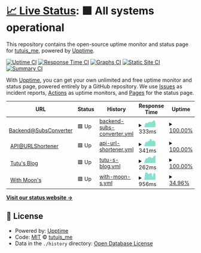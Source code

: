 # [📈 Live Status](https://demo.upptime.js.org): <!--live status--> **🟩 All systems operational**

This repository contains the open-source uptime monitor and status page for [tutuis_me](https://tutuis.me), powered by [Upptime](https://github.com/upptime/upptime).

[![Uptime CI](https://github.com/bunizao/uptime/workflows/Uptime%20CI/badge.svg)](https://github.com/bunizao/uptime/actions?query=workflow%3A%22Uptime+CI%22)
[![Response Time CI](https://github.com/bunizao/uptime/workflows/Response%20Time%20CI/badge.svg)](https://github.com/bunizao/uptime/actions?query=workflow%3A%22Response+Time+CI%22)
[![Graphs CI](https://github.com/bunizao/uptime/workflows/Graphs%20CI/badge.svg)](https://github.com/bunizao/uptime/actions?query=workflow%3A%22Graphs+CI%22)
[![Static Site CI](https://github.com/bunizao/uptime/workflows/Static%20Site%20CI/badge.svg)](https://github.com/bunizao/uptime/actions?query=workflow%3A%22Static+Site+CI%22)
[![Summary CI](https://github.com/bunizao/uptime/workflows/Summary%20CI/badge.svg)](https://github.com/bunizao/uptime/actions?query=workflow%3A%22Summary+CI%22)

With [Upptime](https://upptime.js.org), you can get your own unlimited and free uptime monitor and status page, powered entirely by a GitHub repository. We use [Issues](https://github.com/bunizao/uptime/issues) as incident reports, [Actions](https://github.com/bunizao/uptime/actions) as uptime monitors, and [Pages](https://demo.upptime.js.org) for the status page.

<!--start: status pages-->
<!-- This summary is generated by Upptime (https://github.com/upptime/upptime) -->
<!-- Do not edit this manually, your changes will be overwritten -->
<!-- prettier-ignore -->
| URL | Status | History | Response Time | Uptime |
| --- | ------ | ------- | ------------- | ------ |
| <img alt="" src="https://icons.duckduckgo.com/ip3/api.tuu.cat.ico" height="13"> [Backend@SubsConverter](https://api.tuu.cat/version) | 🟩 Up | [backend-subs-converter.yml](https://github.com/bunizao/uptime/commits/HEAD/history/backend-subs-converter.yml) | <details><summary><img alt="Response time graph" src="./graphs/backend-subs-converter/response-time-week.png" height="20"> 333ms</summary><br><a href="https://demo.upptime.js.org/history/backend-subs-converter"><img alt="Response time 245" src="https://img.shields.io/endpoint?url=https%3A%2F%2Fraw.githubusercontent.com%2Fbunizao%2Fuptime%2FHEAD%2Fapi%2Fbackend-subs-converter%2Fresponse-time.json"></a><br><a href="https://demo.upptime.js.org/history/backend-subs-converter"><img alt="24-hour response time 287" src="https://img.shields.io/endpoint?url=https%3A%2F%2Fraw.githubusercontent.com%2Fbunizao%2Fuptime%2FHEAD%2Fapi%2Fbackend-subs-converter%2Fresponse-time-day.json"></a><br><a href="https://demo.upptime.js.org/history/backend-subs-converter"><img alt="7-day response time 333" src="https://img.shields.io/endpoint?url=https%3A%2F%2Fraw.githubusercontent.com%2Fbunizao%2Fuptime%2FHEAD%2Fapi%2Fbackend-subs-converter%2Fresponse-time-week.json"></a><br><a href="https://demo.upptime.js.org/history/backend-subs-converter"><img alt="30-day response time 335" src="https://img.shields.io/endpoint?url=https%3A%2F%2Fraw.githubusercontent.com%2Fbunizao%2Fuptime%2FHEAD%2Fapi%2Fbackend-subs-converter%2Fresponse-time-month.json"></a><br><a href="https://demo.upptime.js.org/history/backend-subs-converter"><img alt="1-year response time 245" src="https://img.shields.io/endpoint?url=https%3A%2F%2Fraw.githubusercontent.com%2Fbunizao%2Fuptime%2FHEAD%2Fapi%2Fbackend-subs-converter%2Fresponse-time-year.json"></a></details> | <details><summary><a href="https://demo.upptime.js.org/history/backend-subs-converter">100.00%</a></summary><a href="https://demo.upptime.js.org/history/backend-subs-converter"><img alt="All-time uptime 61.03%" src="https://img.shields.io/endpoint?url=https%3A%2F%2Fraw.githubusercontent.com%2Fbunizao%2Fuptime%2FHEAD%2Fapi%2Fbackend-subs-converter%2Fuptime.json"></a><br><a href="https://demo.upptime.js.org/history/backend-subs-converter"><img alt="24-hour uptime 100.00%" src="https://img.shields.io/endpoint?url=https%3A%2F%2Fraw.githubusercontent.com%2Fbunizao%2Fuptime%2FHEAD%2Fapi%2Fbackend-subs-converter%2Fuptime-day.json"></a><br><a href="https://demo.upptime.js.org/history/backend-subs-converter"><img alt="7-day uptime 100.00%" src="https://img.shields.io/endpoint?url=https%3A%2F%2Fraw.githubusercontent.com%2Fbunizao%2Fuptime%2FHEAD%2Fapi%2Fbackend-subs-converter%2Fuptime-week.json"></a><br><a href="https://demo.upptime.js.org/history/backend-subs-converter"><img alt="30-day uptime 100.00%" src="https://img.shields.io/endpoint?url=https%3A%2F%2Fraw.githubusercontent.com%2Fbunizao%2Fuptime%2FHEAD%2Fapi%2Fbackend-subs-converter%2Fuptime-month.json"></a><br><a href="https://demo.upptime.js.org/history/backend-subs-converter"><img alt="1-year uptime 61.03%" src="https://img.shields.io/endpoint?url=https%3A%2F%2Fraw.githubusercontent.com%2Fbunizao%2Fuptime%2FHEAD%2Fapi%2Fbackend-subs-converter%2Fuptime-year.json"></a></details>
| <img alt="" src="https://icons.duckduckgo.com/ip3/tuu.cat.ico" height="13"> [API@URLShortener](https://tuu.cat) | 🟩 Up | [api-url-shortener.yml](https://github.com/bunizao/uptime/commits/HEAD/history/api-url-shortener.yml) | <details><summary><img alt="Response time graph" src="./graphs/api-url-shortener/response-time-week.png" height="20"> 341ms</summary><br><a href="https://demo.upptime.js.org/history/api-url-shortener"><img alt="Response time 367" src="https://img.shields.io/endpoint?url=https%3A%2F%2Fraw.githubusercontent.com%2Fbunizao%2Fuptime%2FHEAD%2Fapi%2Fapi-url-shortener%2Fresponse-time.json"></a><br><a href="https://demo.upptime.js.org/history/api-url-shortener"><img alt="24-hour response time 275" src="https://img.shields.io/endpoint?url=https%3A%2F%2Fraw.githubusercontent.com%2Fbunizao%2Fuptime%2FHEAD%2Fapi%2Fapi-url-shortener%2Fresponse-time-day.json"></a><br><a href="https://demo.upptime.js.org/history/api-url-shortener"><img alt="7-day response time 341" src="https://img.shields.io/endpoint?url=https%3A%2F%2Fraw.githubusercontent.com%2Fbunizao%2Fuptime%2FHEAD%2Fapi%2Fapi-url-shortener%2Fresponse-time-week.json"></a><br><a href="https://demo.upptime.js.org/history/api-url-shortener"><img alt="30-day response time 373" src="https://img.shields.io/endpoint?url=https%3A%2F%2Fraw.githubusercontent.com%2Fbunizao%2Fuptime%2FHEAD%2Fapi%2Fapi-url-shortener%2Fresponse-time-month.json"></a><br><a href="https://demo.upptime.js.org/history/api-url-shortener"><img alt="1-year response time 367" src="https://img.shields.io/endpoint?url=https%3A%2F%2Fraw.githubusercontent.com%2Fbunizao%2Fuptime%2FHEAD%2Fapi%2Fapi-url-shortener%2Fresponse-time-year.json"></a></details> | <details><summary><a href="https://demo.upptime.js.org/history/api-url-shortener">100.00%</a></summary><a href="https://demo.upptime.js.org/history/api-url-shortener"><img alt="All-time uptime 100.00%" src="https://img.shields.io/endpoint?url=https%3A%2F%2Fraw.githubusercontent.com%2Fbunizao%2Fuptime%2FHEAD%2Fapi%2Fapi-url-shortener%2Fuptime.json"></a><br><a href="https://demo.upptime.js.org/history/api-url-shortener"><img alt="24-hour uptime 100.00%" src="https://img.shields.io/endpoint?url=https%3A%2F%2Fraw.githubusercontent.com%2Fbunizao%2Fuptime%2FHEAD%2Fapi%2Fapi-url-shortener%2Fuptime-day.json"></a><br><a href="https://demo.upptime.js.org/history/api-url-shortener"><img alt="7-day uptime 100.00%" src="https://img.shields.io/endpoint?url=https%3A%2F%2Fraw.githubusercontent.com%2Fbunizao%2Fuptime%2FHEAD%2Fapi%2Fapi-url-shortener%2Fuptime-week.json"></a><br><a href="https://demo.upptime.js.org/history/api-url-shortener"><img alt="30-day uptime 100.00%" src="https://img.shields.io/endpoint?url=https%3A%2F%2Fraw.githubusercontent.com%2Fbunizao%2Fuptime%2FHEAD%2Fapi%2Fapi-url-shortener%2Fuptime-month.json"></a><br><a href="https://demo.upptime.js.org/history/api-url-shortener"><img alt="1-year uptime 100.00%" src="https://img.shields.io/endpoint?url=https%3A%2F%2Fraw.githubusercontent.com%2Fbunizao%2Fuptime%2FHEAD%2Fapi%2Fapi-url-shortener%2Fuptime-year.json"></a></details>
| <img alt="" src="https://icons.duckduckgo.com/ip3/tutuis.me.ico" height="13"> [Tutu's Blog](https://tutuis.me) | 🟩 Up | [tutu-s-blog.yml](https://github.com/bunizao/uptime/commits/HEAD/history/tutu-s-blog.yml) | <details><summary><img alt="Response time graph" src="./graphs/tutu-s-blog/response-time-week.png" height="20"> 262ms</summary><br><a href="https://demo.upptime.js.org/history/tutu-s-blog"><img alt="Response time 211" src="https://img.shields.io/endpoint?url=https%3A%2F%2Fraw.githubusercontent.com%2Fbunizao%2Fuptime%2FHEAD%2Fapi%2Ftutu-s-blog%2Fresponse-time.json"></a><br><a href="https://demo.upptime.js.org/history/tutu-s-blog"><img alt="24-hour response time 336" src="https://img.shields.io/endpoint?url=https%3A%2F%2Fraw.githubusercontent.com%2Fbunizao%2Fuptime%2FHEAD%2Fapi%2Ftutu-s-blog%2Fresponse-time-day.json"></a><br><a href="https://demo.upptime.js.org/history/tutu-s-blog"><img alt="7-day response time 262" src="https://img.shields.io/endpoint?url=https%3A%2F%2Fraw.githubusercontent.com%2Fbunizao%2Fuptime%2FHEAD%2Fapi%2Ftutu-s-blog%2Fresponse-time-week.json"></a><br><a href="https://demo.upptime.js.org/history/tutu-s-blog"><img alt="30-day response time 251" src="https://img.shields.io/endpoint?url=https%3A%2F%2Fraw.githubusercontent.com%2Fbunizao%2Fuptime%2FHEAD%2Fapi%2Ftutu-s-blog%2Fresponse-time-month.json"></a><br><a href="https://demo.upptime.js.org/history/tutu-s-blog"><img alt="1-year response time 211" src="https://img.shields.io/endpoint?url=https%3A%2F%2Fraw.githubusercontent.com%2Fbunizao%2Fuptime%2FHEAD%2Fapi%2Ftutu-s-blog%2Fresponse-time-year.json"></a></details> | <details><summary><a href="https://demo.upptime.js.org/history/tutu-s-blog">100.00%</a></summary><a href="https://demo.upptime.js.org/history/tutu-s-blog"><img alt="All-time uptime 100.00%" src="https://img.shields.io/endpoint?url=https%3A%2F%2Fraw.githubusercontent.com%2Fbunizao%2Fuptime%2FHEAD%2Fapi%2Ftutu-s-blog%2Fuptime.json"></a><br><a href="https://demo.upptime.js.org/history/tutu-s-blog"><img alt="24-hour uptime 100.00%" src="https://img.shields.io/endpoint?url=https%3A%2F%2Fraw.githubusercontent.com%2Fbunizao%2Fuptime%2FHEAD%2Fapi%2Ftutu-s-blog%2Fuptime-day.json"></a><br><a href="https://demo.upptime.js.org/history/tutu-s-blog"><img alt="7-day uptime 100.00%" src="https://img.shields.io/endpoint?url=https%3A%2F%2Fraw.githubusercontent.com%2Fbunizao%2Fuptime%2FHEAD%2Fapi%2Ftutu-s-blog%2Fuptime-week.json"></a><br><a href="https://demo.upptime.js.org/history/tutu-s-blog"><img alt="30-day uptime 100.00%" src="https://img.shields.io/endpoint?url=https%3A%2F%2Fraw.githubusercontent.com%2Fbunizao%2Fuptime%2FHEAD%2Fapi%2Ftutu-s-blog%2Fuptime-month.json"></a><br><a href="https://demo.upptime.js.org/history/tutu-s-blog"><img alt="1-year uptime 100.00%" src="https://img.shields.io/endpoint?url=https%3A%2F%2Fraw.githubusercontent.com%2Fbunizao%2Fuptime%2FHEAD%2Fapi%2Ftutu-s-blog%2Fuptime-year.json"></a></details>
| <img alt="" src="https://icons.duckduckgo.com/ip3/buxx.me.ico" height="13"> [With Moon's](https://buxx.me) | 🟩 Up | [with-moon-s.yml](https://github.com/bunizao/uptime/commits/HEAD/history/with-moon-s.yml) | <details><summary><img alt="Response time graph" src="./graphs/with-moon-s/response-time-week.png" height="20"> 956ms</summary><br><a href="https://demo.upptime.js.org/history/with-moon-s"><img alt="Response time 814" src="https://img.shields.io/endpoint?url=https%3A%2F%2Fraw.githubusercontent.com%2Fbunizao%2Fuptime%2FHEAD%2Fapi%2Fwith-moon-s%2Fresponse-time.json"></a><br><a href="https://demo.upptime.js.org/history/with-moon-s"><img alt="24-hour response time 805" src="https://img.shields.io/endpoint?url=https%3A%2F%2Fraw.githubusercontent.com%2Fbunizao%2Fuptime%2FHEAD%2Fapi%2Fwith-moon-s%2Fresponse-time-day.json"></a><br><a href="https://demo.upptime.js.org/history/with-moon-s"><img alt="7-day response time 956" src="https://img.shields.io/endpoint?url=https%3A%2F%2Fraw.githubusercontent.com%2Fbunizao%2Fuptime%2FHEAD%2Fapi%2Fwith-moon-s%2Fresponse-time-week.json"></a><br><a href="https://demo.upptime.js.org/history/with-moon-s"><img alt="30-day response time 825" src="https://img.shields.io/endpoint?url=https%3A%2F%2Fraw.githubusercontent.com%2Fbunizao%2Fuptime%2FHEAD%2Fapi%2Fwith-moon-s%2Fresponse-time-month.json"></a><br><a href="https://demo.upptime.js.org/history/with-moon-s"><img alt="1-year response time 814" src="https://img.shields.io/endpoint?url=https%3A%2F%2Fraw.githubusercontent.com%2Fbunizao%2Fuptime%2FHEAD%2Fapi%2Fwith-moon-s%2Fresponse-time-year.json"></a></details> | <details><summary><a href="https://demo.upptime.js.org/history/with-moon-s">34.96%</a></summary><a href="https://demo.upptime.js.org/history/with-moon-s"><img alt="All-time uptime 70.09%" src="https://img.shields.io/endpoint?url=https%3A%2F%2Fraw.githubusercontent.com%2Fbunizao%2Fuptime%2FHEAD%2Fapi%2Fwith-moon-s%2Fuptime.json"></a><br><a href="https://demo.upptime.js.org/history/with-moon-s"><img alt="24-hour uptime 94.80%" src="https://img.shields.io/endpoint?url=https%3A%2F%2Fraw.githubusercontent.com%2Fbunizao%2Fuptime%2FHEAD%2Fapi%2Fwith-moon-s%2Fuptime-day.json"></a><br><a href="https://demo.upptime.js.org/history/with-moon-s"><img alt="7-day uptime 34.96%" src="https://img.shields.io/endpoint?url=https%3A%2F%2Fraw.githubusercontent.com%2Fbunizao%2Fuptime%2FHEAD%2Fapi%2Fwith-moon-s%2Fuptime-week.json"></a><br><a href="https://demo.upptime.js.org/history/with-moon-s"><img alt="30-day uptime 56.45%" src="https://img.shields.io/endpoint?url=https%3A%2F%2Fraw.githubusercontent.com%2Fbunizao%2Fuptime%2FHEAD%2Fapi%2Fwith-moon-s%2Fuptime-month.json"></a><br><a href="https://demo.upptime.js.org/history/with-moon-s"><img alt="1-year uptime 70.09%" src="https://img.shields.io/endpoint?url=https%3A%2F%2Fraw.githubusercontent.com%2Fbunizao%2Fuptime%2FHEAD%2Fapi%2Fwith-moon-s%2Fuptime-year.json"></a></details>

<!--end: status pages-->

[**Visit our status website →**](https://demo.upptime.js.org)

## 📄 License

- Powered by: [Upptime](https://github.com/upptime/upptime)
- Code: [MIT](./LICENSE) © [tutuis_me](https://tutuis.me)
- Data in the `./history` directory: [Open Database License](https://opendatacommons.org/licenses/odbl/1-0/)
